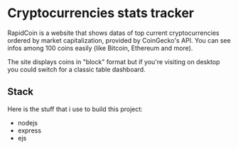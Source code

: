 # Cryptocurrencies stats tracker

RapidCoin is a website that shows datas of top current cryptocurrencies ordered by market capitalization,
provided by CoinGecko's API.
You can see infos among 100 coins easily (like Bitcoin, Ethereum and more).

The site displays coins in "block" format but if you're visiting on desktop you could switch for a classic table dashboard.

## Stack

Here is the stuff that i use to build this project:
- nodejs
- express
- ejs
